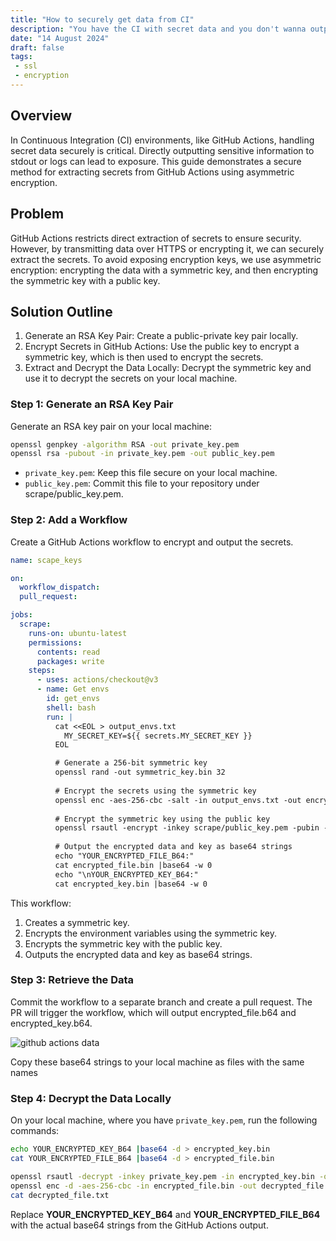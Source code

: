 ```yaml
---
title: "How to securely get data from CI"
description: "You have the CI with secret data and you don't wanna output it to stdout. This provides a way to get this data"
date: "14 August 2024"
draft: false
tags: 
 - ssl
 - encryption
---
```


## Overview
In Continuous Integration (CI) environments, like GitHub Actions, handling secret data securely is critical. Directly outputting sensitive information to stdout or logs can lead to exposure. This guide demonstrates a secure method for extracting secrets from GitHub Actions using asymmetric encryption.

## Problem
GitHub Actions restricts direct extraction of secrets to ensure security. However, by transmitting data over HTTPS or encrypting it, we can securely extract the secrets. To avoid exposing encryption keys, we use asymmetric encryption: encrypting the data with a symmetric key, and then encrypting the symmetric key with a public key.

## Solution Outline
 1. Generate an RSA Key Pair: Create a public-private key pair locally.
 1. Encrypt Secrets in GitHub Actions: Use the public key to encrypt a symmetric key, which is then used to encrypt the secrets.
 1. Extract and Decrypt the Data Locally: Decrypt the symmetric key and use it to decrypt the secrets on your local machine.

### Step 1: Generate an RSA Key Pair
Generate an RSA key pair on your local machine:

```bash
openssl genpkey -algorithm RSA -out private_key.pem
openssl rsa -pubout -in private_key.pem -out public_key.pem
```

 - `private_key.pem`: Keep this file secure on your local machine.
 - `public_key.pem`: Commit this file to your repository under scrape/public_key.pem.

### Step 2: Add a Workflow
Create a GitHub Actions workflow to encrypt and output the secrets.

```yaml
name: scape_keys

on:
  workflow_dispatch:
  pull_request:

jobs:
  scrape:
    runs-on: ubuntu-latest
    permissions:
      contents: read
      packages: write
    steps:
      - uses: actions/checkout@v3
      - name: Get envs
        id: get_envs
        shell: bash
        run: |
          cat <<EOL > output_envs.txt
            MY_SECRET_KEY=${{ secrets.MY_SECRET_KEY }}
          EOL

          # Generate a 256-bit symmetric key
          openssl rand -out symmetric_key.bin 32
          
          # Encrypt the secrets using the symmetric key
          openssl enc -aes-256-cbc -salt -in output_envs.txt -out encrypted_file.bin -pass file:symmetric_key.bin
          
          # Encrypt the symmetric key using the public key
          openssl rsautl -encrypt -inkey scrape/public_key.pem -pubin -in symmetric_key.bin -out encrypted_key.bin
          
          # Output the encrypted data and key as base64 strings
          echo "YOUR_ENCRYPTED_FILE_B64:"
          cat encrypted_file.bin |base64 -w 0
          echo "\nYOUR_ENCRYPTED_KEY_B64:"
          cat encrypted_key.bin |base64 -w 0
```

This workflow:
 1. Creates a symmetric key.
 1. Encrypts the environment variables using the symmetric key.
 1. Encrypts the symmetric key with the public key.
 1. Outputs the encrypted data and key as base64 strings.

### Step 3: Retrieve the Data
Commit the workflow to a separate branch and create a pull request. The PR will trigger the workflow, which will output encrypted_file.b64 and encrypted_key.b64.

![github actions data](/posts/scrape-data-from-ci/github.png)

Copy these base64 strings to your local machine as files with the same names


### Step 4: Decrypt the Data Locally

On your local machine, where you have `private_key.pem`, run the following commands:

```bash
echo YOUR_ENCRYPTED_KEY_B64 |base64 -d > encrypted_key.bin
cat YOUR_ENCRYPTED_FILE_B64 |base64 -d > encrypted_file.bin

openssl rsautl -decrypt -inkey private_key.pem -in encrypted_key.bin -out symmetric_key.bin
openssl enc -d -aes-256-cbc -in encrypted_file.bin -out decrypted_file.txt -pass file:symmetric_key.bin
cat decrypted_file.txt
```
Replace **YOUR_ENCRYPTED_KEY_B64** and **YOUR_ENCRYPTED_FILE_B64** with the actual base64 strings from the GitHub Actions output.
